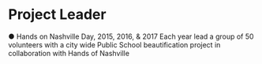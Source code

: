 # Project Leader
● Hands on Nashville Day, 2015, 2016, & 2017
Each year lead a group of 50 volunteers with a city wide Public School beautification project in collaboration with Hands of Nashville 
